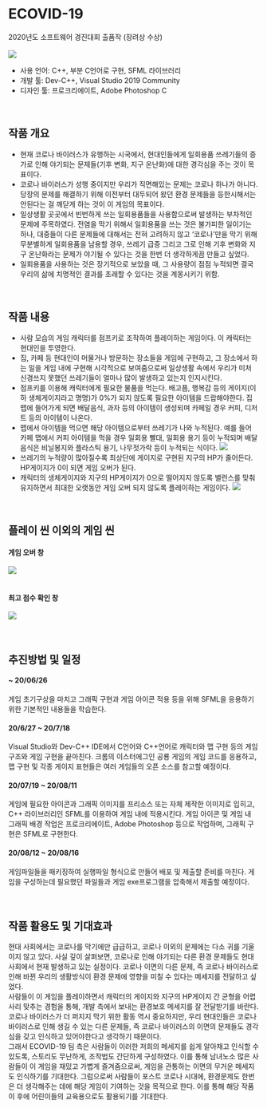 # ECOVID-19
2020년도 소프트웨어 경진대회 출품작 (장려상 수상) <br>
<br>
![](https://github.com/objectio/sfml-ECOVID-19/blob/master/README/%EC%9D%B8%ED%8A%B8%EB%A1%9C.jpg?raw=true)
 * 사용 언어: C++, 부분 C언어로 구현, SFML 라이브러리
 * 개발 툴: Dev-C++, Visual Studio 2019 Community
 * 디자인 툴: 프로크리에이트, Adobe Photoshop C
<br>

## 작품 개요
- 현재 코로나 바이러스가 유행하는 시국에서, 현대인들에게 일회용품 쓰레기들의 증가로 인해 야기되는 문제들(기후 변화, 지구 온난화)에 대한 경각심을 주는 것이 목표이다.
- 코로나 바이러스가 성행 중이지만 우리가 직면해있는 문제는 코로나 하나가 아니다. 당장의 문제를 해결하기 위해 이전부터 대두되어 왔던 환경 문제들을 등한시해서는 안된다는 걸 깨닫게 하는 것이 이 게임의 목표이다. 
- 일상생활 곳곳에서 빈번하게 쓰는 일회용품들을 사용함으로써 발생하는 부차적인 문제에 주목하였다. 전염을 막기 위해서 일회용품을 쓰는 것은 불가피한 일이기는 하나, 대중들이 다른 문제들에 대해서는 전혀 고려하지 않고 ‘코로나’만을 막기 위해 무분별하게 일회용품을 남용할 경우, 쓰레기 급증 그리고 그로 인해 기후 변화와 지구 온난화라는 문제가 야기될 수 있다는 것을 한번 더 생각하게끔 만들고 싶었다.
- 일회용품을 사용하는 것은 장기적으로 보았을 때, 그 사용량이 점점 누적되면 결국 우리의 삶에 치명적인 결과를 초래할 수 있다는 것을 계몽시키기 위함.
<br>

## 작품 내용
 - 사람 모습의 게임 캐릭터를 점프키로 조작하여 플레이하는 게임이다. 이 캐릭터는 현대인을 투영한다.
 - 집, 카페 등 현대인이 머물거나 방문하는 장소들을 게임에 구현하고, 그 장소에서 하는 일을 게임 내에 구현해 시각적으로 보여줌으로써 일상생활 속에서 우리가 미처 신경쓰지 못했던 쓰레기들이 얼마나 많이 발생하고 있는지 인지시킨다.
 - 점프키를 이용해 캐릭터에게 필요한 물품을 먹는다. 배고픔, 행복감 등의 게이지(이하 생체게이지라고 명명)가 0%가 되지 않도록 필요한 아이템을 드랍해야한다. 집 맵에 들어가게 되면 배달음식, 과자 등의 아이템이 생성되며 카페일 경우 커피, 디저트 등의 아이템이 나온다.
 - 맵에서 아이템을 먹으면 해당 아이템으로부터 쓰레기가 나와 누적된다. 예를 들어 카페 맵에서 커피 아이템을 먹을 경우 일회용 빨대, 일회용 용기 등이 누적되며 배달음식은 비닐봉지와 플라스틱 용기, 나무젓가락 등이 누적되는 식이다.
![](https://github.com/objectio/sfml-ECOVID-19/blob/master/README/disturbance.jpg?raw=true)
 - 쓰레기의 누적량이 많아질수록 최상단에 게이지로 구현된 지구의 HP가 줄어든다. HP게이지가 0이 되면 게임 오버가 된다. 
 - 캐릭터의 생체게이지와 지구의 HP게이지가 0으로 떨어지지 않도록 밸런스를 맞춰 유지하면서 최대한 오랫동안 게임 오버 되지 않도록 플레이하는 게임이다.
 ![](https://github.com/objectio/sfml-ECOVID-19/blob/master/README/%EA%B2%8C%EC%9E%84%20%EB%B0%A9%EB%B2%95%20%EC%86%8C%EA%B0%9C.JPG?raw=true)
 <br>
 
 ## 플레이 씬 이외의 게임 씬
 #### 게임 오버 창
 ![](https://github.com/objectio/sfml-ECOVID-19/blob/master/README/game%20over.jpg?raw=true)
 <br>
 <br>
 #### 최고 점수 확인 창
 ![](https://github.com/objectio/sfml-ECOVID-19/blob/master/README/highscore.jpg?raw=true)
 <br>
 <br>
 <br>
 
 ## 추진방법 및 일정
 #### ~ 20/06/26
 게임 초기구상을 마치고 그래픽 구현과 게임 아이콘 적용 등을 위해 SFML을 응용하기 위한 기본적인 내용들을 학습한다.
 
 #### 20/6/27 ~ 20/7/18
 Visual Studio와 Dev-C++ IDE에서 C언어와 C++언어로 캐릭터와 맵 구현 등의 게임 구조와 게임 구현을 끝마친다. 크롬의 이스터에그인 공룡 게임의 게임 코드를 응용하고, 맵 구현 및 각종 게이지 표현들은 여러 게임들의 오픈 소스를 참고할 예정이다. 

 #### 20/07/19 ~ 20/08/11
 게임에 필요한 아이콘과 그래픽 이미지를 프리소스 또는 자체 제작한 이미지로 입히고, C++ 라이브러리인 SFML를 이용하여 게임 내에 적용시킨다. 게임 아이콘 및 게임 내 그래픽 배경 작업은 프로크리에이트, Adobe Photoshop 등으로 작업하며, 그래픽 구현은 SFML로 구현한다.
 
 #### 20/08/12 ~ 20/08/16
 게임파일들을 패키징하여 실행파일 형식으로 만들어 배포 및 제출할 준비를 마친다. 게임을 구성하는데 필요했던 파일들과 게임 exe프로그램을 압축해서 제출할 예정이다.
 <br>
 <br>
 <br>
 
 ## 작품 활용도 및 기대효과
 현대 사회에서는 코로나를 막기에만 급급하고, 코로나 이외의 문제에는 다소 귀를 기울이지 않고 있다. 사실 깊이 살펴보면, 코로나로 인해 야기되는 다른 환경 문제들도 현대 사회에서 현재 발생하고 있는 실정이다. 코로나 이면의 다른 문제, 즉 코로나 바이러스로 인해 바뀐 우리의 생활방식이 환경 문제에 영향을 미칠 수 있다는 메세지를 전달하고 싶었다. <br>
사람들이 이 게임을 플레이하면서 캐릭터의 게이지와 지구의 HP게이지 간 균형을 어렵사리 맞추는 경험을 통해, 개발 측에서 보내는 환경보호 메세지를 잘 전달받기를 바란다.<br> 
코로나 바이러스가 더 퍼지지 막기 위한 활동 역시 중요하지만, 우리 현대인들은 코로나 바이러스로 인해 생길 수 있는 다른 문제들, 즉 코로나 바이러스의 이면의 문제들도 경각심을 갖고 인식하고 있어야한다고 생각하기 때문이다. <br>
  그래서 ECOVID-19 팀 측은 사람들이 이러한 저희의 메세지를 쉽게 알아채고 인식할 수 있도록, 스토리도 무난하게, 조작법도 간단하게 구성하였다. 이를 통해 남녀노소 많은 사람들이 이 게임을 재밌고 가볍게 즐겨줌으로써, 게임을 관통하는 이면의 무거운 메세지도 인식하기를 기대한다. 그럼으로써 사람들이 포스트 코로나 시대에, 환경문제도 한번은 더 생각해주는 데에 해당 게임이 기여하는 것을 목적으로 한다. 이를 통해 해당 작품이 후에 어린이들의 교육용으로도 활용되기를 기대한다. <br>
  

